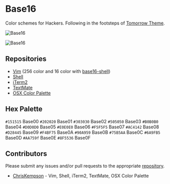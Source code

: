 # Base16
Color schemes for Hackers. Following in the footsteps of [Tomorrow Theme](https://github.com/chriskempson/tomorrow-theme).

![Base16](https://raw.github.com/chriskempson/base16/master/base16-dark.png)

![Base16](https://raw.github.com/chriskempson/base16/master/base16-light.png)

## Repositories
* [Vim](https://github.com/chriskempson/base16-vim) (256 color and 16 color with [base16-shell](https://github.com/chriskempson/base16-shell))
* [Shell](https://github.com/chriskempson/base16-shell) 
* [iTerm2](https://github.com/chriskempson/base16-iterm2)
* [TextMate](https://github.com/chriskempson/base16-textmate)
* [OSX Color Palette](https://github.com/chriskempson/base16-osx-color-palette)


## Hex Palette
`#151515` Base00
`#202020` Base01
`#303030` Base02
`#505050` Base03
`#B0B0B0` Base04
`#D0D0D0` Base05
`#E0E0E0` Base06
`#F5F5F5` Base07
`#AC4142` Base08
`#D28445` Base09
`#F4BF75` Base0A
`#90A959` Base0B
`#75B5AA` Base0C
`#6A9FB5` Base0D
`#AA759f` Base0E
`#8F5536` Base0F

## Contributors
Please submit any issues and/or pull requests to the appropriate [repository](https://github.com/chriskempson/base16#repositories).

* [ChrisKempson](https://github.com/chriskempson) - Vim, Shell, iTerm2, TextMate, OSX Color Palette